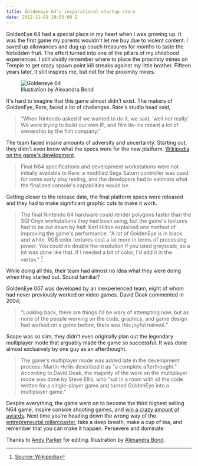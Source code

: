 ```yaml
---
title: Goldeneye 64's inspirational startup story
date: 2012-11-01 19:03:00 Z
---
```


GoldenEye 64 had a special place in my heart when I was growing up. It was the first game my parents wouldn't let me buy due to violent content. I saved up allowances and dug up couch treasures for months to taste the forbidden fruit. The effort turned into one of the pillars of my childhood experiences. I still vividly remember where to place the proximity mines on Temple to get crazy spawn point kill streaks against my little brother. Fifteen years later, it still inspires me, but not for the proximity mines.

<figure>
<img src="/images/goldeneye.jpg" alt="Goldeneye 64" />
<figcaption>Illustration by Alexandra Bond</figcaption>
</figure>

It's hard to imagine that this game almost didn't exist. The makers of GoldenEye, Rare, faced a lot of challenges. Rare's studio head said,

> “When Nintendo asked if we wanted to do it, we said, ‘well not really.’ We were trying to build our own IP, and film tie-ins meant a lot of ownership by the film company.”

The team faced insane amounts of adversity and uncertainty. Starting out, they didn't even know what the specs were for the new platform.  [Wikipedia on the game's development](http://alexbaldw.in/Kb0a).

> Final N64 specifications and development workstations were not initially available to Rare: a modified Sega Saturn controller was used for some early play testing, and the developers had to estimate what the finalized console's capabilities would be.

Getting closer to the release date, the final platform specs were released and they had to make significant graphic cuts to make it work.

> The final Nintendo 64 hardware could render polygons faster than the SGI Onyx workstations they had been using, but the game's textures had to be cut down by half. Karl Hilton explained one method of improving the game's performance: "A lot of GoldenEye is in black and white. RGB color textures cost a lot more in terms of processing power. You could do double the resolution if you used greyscale, so a lot was done like that. If I needed a bit of color, I'd add it in the vertex." [^1]

While doing all this, their team had almost no idea what they were doing when they started out. Sound familiar?

GoldenEye 007 was developed by an inexperienced team, eight of whom had never previously worked on video games. David Doak      commented in 2004;

> "Looking back, there are things I'd be wary of attempting now, but as none of the people working on the code, graphics, and game design had worked on a game before, there was this joyful naïveté."

Scope was so slim, they didn't even originally plan out the legendary multiplayer mode that arguably made the game so successful. It was done almost exclusively by one guy as an afterthought.

> The game's multiplayer mode was added late in the development process; Martin Hollis described it as "a complete afterthought." According to David Doak, the majority of the work on the multiplayer mode was done by Steve Ellis, who "sat in a room with all the code written for a single-player game and turned GoldenEye into a multiplayer game."

Despite everything, the game went on to become the third highest selling N64 game, inspire console shooting games, and [win a crazy amount of awards](http://alexbaldw.in/KbGG). Next time you're heading down the wrong way of the [entrepreneurial rollercoaster](http://www.fourhourworkweek.com/blog/2008/10/03/harnessing-entrepreneurial-manic-depression-making-the-rollercoaster-work-for-you/), take a deep breath, make a cup of tea, and remember that you can make it happen. Persevere and dominate.

Thanks to [Andy Parker](http://about.me/andylynnparker) for editing. Illustration by [Alexandra Bond](http://alexandra-bond.com/).

[^1]: [Source: Wikipedia](https://en.wikipedia.org/wiki/GoldenEye_007_(1997_video_game))
